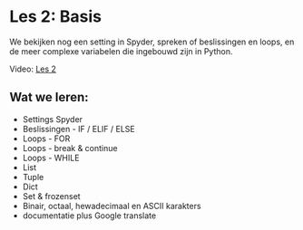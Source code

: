 # Les 2: Basis

We bekijken nog een setting in Spyder, spreken of beslissingen en loops, en de meer complexe variabelen die ingebouwd zijn in Python.

Video: [Les 2](https://www.youtube.com/watch?v=cRL-DDtxIrg "Les 2")

## Wat we leren:
* Settings Spyder
* Beslissingen - IF / ELIF / ELSE
* Loops - FOR
* Loops - break & continue
* Loops - WHILE
* List
* Tuple
* Dict
* Set & frozenset
* Binair, octaal, hewadecimaal en ASCII karakters
* documentatie plus Google translate

